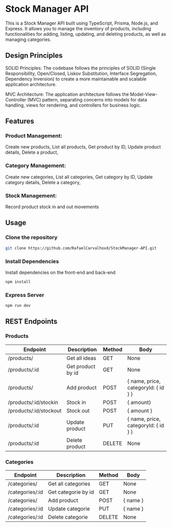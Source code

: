 # Stock Manager API

This is a Stock Manager API built using TypeScript, Prisma, Node.js, and Express. It allows you to manage the inventory of products, including functionalities for adding, listing, updating, and deleting products, as well as managing categories.

## Design Principles
SOLID Principles: The codebase follows the principles of SOLID (Single Responsibility, Open/Closed, Liskov Substitution, Interface Segregation, Dependency Inversion) to create a more maintainable and scalable application architecture.

MVC Architecture: The application architecture follows the Model-View-Controller (MVC) pattern, separating concerns into models for data handling, views for rendering, and controllers for business logic.

## Features

### Product Management:

Create new products,
List all products,
Get product by ID,
Update product details,
Delete a product,

### Category Management:

Create new categories,
List all categories,
Get category by ID,
Update category details,
Delete a category,

### Stock Management:

Record product stock in and out movements

## Usage

### Clone the repository
```bash
git clone https://github.com/RafaelCarvalhoxd/StockManager-API.git
```

### Install Dependencies

Install dependencies on the front-end and back-end

```bash
npm install
```

### Express Server

```bash
npm run dev
```

## REST Endpoints

### Products

| Endpoint              | Description       | Method | Body                                 |
| --------------------- | ----------------- | ------ | ------------------------------------ |
| /products/            | Get all ideas     | GET    | None                                 |
| /products/:id         | Get product by id | GET    | None                                 |
| /products/            | Add product       | POST   | { name, price, categoryId: { id } } |
| /products/:id/stockin | Stock in          | POST   | { amount}                            |
| /products/:id/stockout| Stock out         | POST   | { amount }                           |
| /products/:id         | Update product    | PUT    | { name, price, categoryId: { id } } |
| /products/:id         | Delete product    | DELETE | None                                 |

### Categories

| Endpoint        | Description         | Method | Body                    |
| --------------- | ------------------- | ------ | ----------------------- |
| /categories/    | Get all categories  | GET    | None                    |
| /categories/:id | Get categorie by id | GET    | None                    |
| /categories/    | Add product         | POST   | { name }                |
| /categories/:id | Update categorie    | PUT    | { name }                |
| /categories/:id | Delete categorie    | DELETE | None                    |



